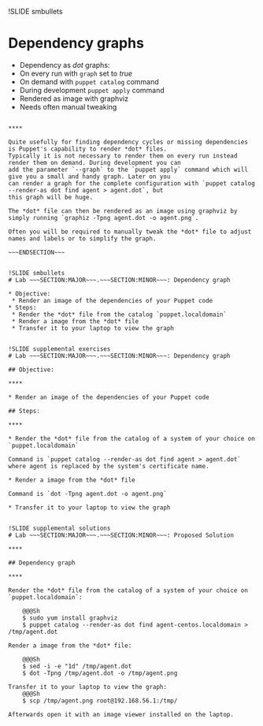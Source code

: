 !SLIDE smbullets
# Dependency graphs

* Dependency as *dot* graphs:
 * On every run with `graph` set to *true*
 * On demand with `puppet catalog` command
 * During development `puppet apply` command
* Rendered as image with graphviz
* Needs often manual tweaking

~~~SECTION:handouts~~~

****

Quite usefully for finding dependency cycles or missing dependencies is Puppet's capability to render *dot* files.
Typically it is not necessary to render them on every run instead render them on demand. During development you can
add the parameter `--graph` to the `puppet apply` command which will give you a small and handy graph. Later on you
can render a graph for the complete configuration with `puppet catalog --render-as dot find agent > agent.dot`, but
this graph will be huge.

The *dot* file can then be rendered as an image using graphviz by simply running `graphiz -Tpng agent.dot -o agent.png`.

Often you will be required to manually tweak the *dot* file to adjust names and labels or to simplify the graph.

~~~ENDSECTION~~~


!SLIDE smbullets
# Lab ~~~SECTION:MAJOR~~~.~~~SECTION:MINOR~~~: Dependency graph

* Objective:
 * Render an image of the dependencies of your Puppet code
* Steps:
 * Render the *dot* file from the catalog `puppet.localdomain`
 * Render a image from the *dot* file
 * Transfer it to your laptop to view the graph


!SLIDE supplemental exercises
# Lab ~~~SECTION:MAJOR~~~.~~~SECTION:MINOR~~~: Dependency graph

## Objective:

****

* Render an image of the dependencies of your Puppet code

## Steps:

****

* Render the *dot* file from the catalog of a system of your choice on `puppet.localdomain`

Command is `puppet catalog --render-as dot find agent > agent.dot` where agent is replaced by the system's certificate name.

* Render a image from the *dot* file

Command is `dot -Tpng agent.dot -o agent.png`

* Transfer it to your laptop to view the graph


!SLIDE supplemental solutions
# Lab ~~~SECTION:MAJOR~~~.~~~SECTION:MINOR~~~: Proposed Solution

****

## Dependency graph

****

Render the *dot* file from the catalog of a system of your choice on `puppet.localdomain`:

    @@@Sh
    $ sudo yum install graphviz
    $ puppet catalog --render-as dot find agent-centos.localdomain > /tmp/agent.dot

Render a image from the *dot* file:

    @@@Sh
    $ sed -i -e "1d" /tmp/agent.dot
    $ dot -Tpng /tmp/agent.dot -o /tmp/agent.png

Transfer it to your laptop to view the graph:
    @@@Sh
    $ scp /tmp/agent.png root@192.168.56.1:/tmp/

Afterwards open it with an image viewer installed on the laptop.
